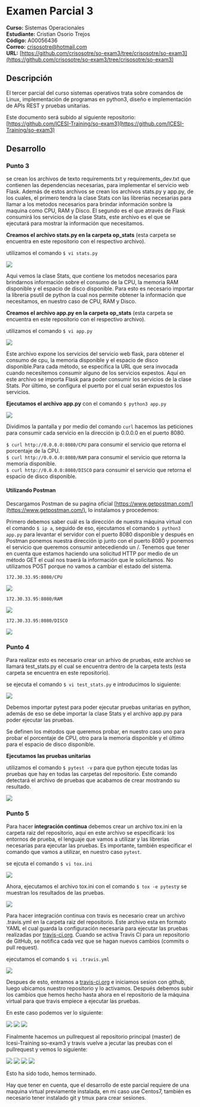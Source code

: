 # Examen Parcial 3

**Curso:** Sistemas Operacionales  
**Estudiante:** Cristian Osorio Trejos  
**Código:** A00056436  
**Correo:** crisosotre@hotmail.com  
**URL:** [https://github.com/crisosotre/so-exam3/tree/crisosotre/so-exam3](https://github.com/crisosotre/so-exam3/tree/crisosotre/so-exam3) 

## Descripción

El tercer parcial del curso sistemas operativos trata sobre comandos de Linux, implementación de programas en python3, diseño e implementación de APIs REST y pruebas unitarias.

Este documento será subido al siguiente repositorio: [https://github.com/ICESI-Training/so-exam3](https://github.com/ICESI-Training/so-exam3)

## Desarrollo

### Punto 3

se crean los archivos de texto requirements.txt y requirements_dev.txt que contienen las dependencias necesarias, para implementar el servicio web Flask. Además de estos archivos se crean los archivos stats.py y app.py, de los cuales, el primero tendra la clase Stats con las librerias necesarias para llamar a los metodos necesarios para brindar información sonbre la maquina como CPU, RAM y Disco. El segundo es el que através de Flask consumirá los servicios de la clase Stats, este archivo es el que se ejecutará para mostrar la información que necesitamos.

**Creamos el archivo stats.py en la carpeta op_stats** (esta carpeta se encuentra en este repositorio con el respectivo archivo).

utilizamos el comando ```$ vi stats.py```

![](img/statspy.PNG)

Aqui vemos la clase Stats, que contiene los metodos necesarios para brindarnos información sobre el consumo de la CPU, la memoria RAM disponible y el espacio de disco disponible. Para esto es necesario importar la libreria psutil de python la cual nos permite obtener la información que necesitamos, en nuestro caso de CPU, RAM y Disco.

**Creamos el archivo app.py en la carpeta op_stats** (esta carpeta se encuentra en este repositorio con el respectivo archivo).

utilizamos el comando ```$ vi app.py```

![](img/apppy.PNG)

Este archivo expone los servicios del servicio web flask, para obtener el consumo de cpu, la memoria disponible y el espacio de disco disponible.Para cada método, se especifica la URL que sera invocada cuando necesitemos consumir alguno de los servicios expestos. Aquí en este archivo se importa Flask para poder consumir los servicios de la clase Stats. Por último, se configura el puerto por el cual serán expuestos los servicios.

**Ejecutamos el archivo app.py** con el comando ```$ python3 app.py```

![](img/ejecutarapppy.PNG)

Dividimos la pantalla y por medio del comando ```curl``` hacemos las peticiones para consumir cada servicio en la dirección ip 0.0.0.0 en el puerto 8080.

```$ curl http://0.0.0.0:8080/CPU``` para consumir el servicio que retorna el porcentaje de la CPU.  
```$ curl http://0.0.0.0:8080/RAM``` para consumir el servicio que retorna la memoria disponible.  
```$ curl http://0.0.0.0:8080/DISCO``` para consumir el servicio que retorna el espacio de disco disponible. 

#### Utilizando Postman  

Descargamos Postman de su pagina oficial [https://www.getpostman.com/](https://www.getpostman.com/), lo instalamos y procedemos:

Primero debemos saber cuál es la dirección de nuestra máquina virtual con el comando ```$ ip a```, seguido de eso, ejecutamos el comando ```$ python3 app.py``` para levantar el servidor con el puerto 8080 disponible y después en Postman ponemos nuestra dirección ip junto con el puerto 8080 y ponemos el servicio que queremos consumir antecediendo un /. Tenemos que tener en cuenta que estamos haciendo una solicitud HTTP por medio de un método GET el cual nos traerá la información que le solicitamos. No utilizamos POST porque no vamos a cambiar el estado del sistema.

```172.30.33.95:8080/CPU```

![](img/postman1.PNG)

```172.30.33.95:8080/RAM``` 

![](img/postman2.PNG)

```172.30.33.95:8080/DISCO``` 

![](img/postman3.PNG)



### Punto 4

Para realizar esto es necesario crear un arhivo de pruebas, este archivo se llamará test_stats.py el cual se encuentra dentro de la carpeta tests (esta carpeta se encuentra en este repositorio).

se ejecuta el comando ```$ vi test_stats.py``` e introducimos lo siguiente:

![](img/tests.PNG)

Debemos importar pytest para poder ejecutar pruebas unitarias en python, además de eso se debe importar la clase Stats y el archivo app.py para poder ejecutar las pruebas.

Se definen los métodos que queremos probar, en nuestro caso uno para probar el porcentaje de CPU, otro para la memoria disponible y el último para el espacio de disco disponible.

**Ejecutamos las pruebas unitarias** 

utilizamos el comando ```$ pytest -v``` para que python ejecute todas las pruebas que hay en todas las carpetas del repositorio. Este comando detectará el archivo de pruebas que acabamos de crear mostrando su resultado. 

![](img/ejecutapytest.PNG)


### Punto 5

Para hacer **integración continua** debemos crear un archivo tox.ini en la carpeta raiz del repositorio, aqui en este archivo se especificará: los entornos de prueba, el lenguaje que vamos a utilizar y las librerias necesarias para ejecutar las pruebas. Es importante, también especificar el comando que vamos a utilizar, en nuestro caso ```pytest```.

se ejcuta el comando ```$ vi tox.ini```

![](img/tox.PNG)

Ahora, ejecutamos el archivo tox.ini con el comando ```$ tox -e pytest```y se muestran los resultados de las pruebas.

![](img/toxtest.PNG)

Para hacer integración continua con travis es necesario crear un archivo .travis.yml  en la carpeta raiz del repositorio. Este archivo esta en formato YAML el cual guarda la configuración necesaria para ejecutar las pruebas realizadas por [travis-ci.org](travis-ci.org). Cuando se activa Travis CI para un repositorio de GitHub, se notifica cada vez que se hagan nuevos  cambios (commits o pull request).

ejecutamos el comando ```$ vi .travis.yml```

![](img/travis.PNG)

Despues de esto, entramos a [travis-ci.org](travis-ci.org) e iniciamos sesion con github, luego ubicamos nuestro repositorio y lo activamos. Después debemos subir los cambios que hemos hecho hasta ahora en el repositorio de la máquina virtual para que travis empiece a ejecutar las pruebas.

En este caso podemos ver lo siguiente:

![](img/travisprueba1.PNG)
![](img/travisprueba2.PNG)
![](img/travisprueba3.PNG)

Finalmente hacemos un pullrequest al repositorio principal (master) de Icesi-Training so-exam3 y travis vuelve a jecutar las preubas con el pullrequest y vemos lo siguiente:

![](img/pullrequest1.PNG)
![](img/pullrequest2.PNG)
![](img/pullrequest3.PNG)
![](img/pullrequest4.PNG)

Esto ha sido todo, hemos terminado.

Hay que tener en cuenta, que el desarrollo de este parcial requiere de una maquina virtual previamente instalada, en mi caso use Centos7, también es necesario tener instalado git y tmux para crear sesiones. 

